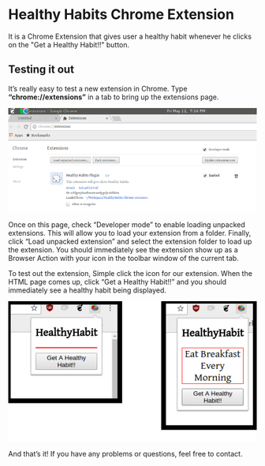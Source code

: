 # Healthy Habits Chrome Extension

It is a Chrome Extension that gives user a healthy habit whenever he clicks on the "Get a Healthy Habit!!" button.

## Testing it out

It’s really easy to test a new extension in Chrome. Type **“chrome://extensions”** in a tab to bring up the extensions page.


![Chrome Extensions page](images/extension.png)


Once on this page, check “Developer mode” to enable loading unpacked extensions. This will allow you to load your extension from a folder. Finally, click “Load unpacked extension” and select the extension folder to load up the extension. You should immediately see the extension show up as a Browser Action with your icon in the toolbar window of the current tab.

To test out the extension, Simple click the icon for our extension. When the HTML page comes up, click “Get a Healthy Habit!!” and you should immediately see a healthy habit being displayed.

![User Interface](images/UI.png)


And that’s it! If you have any problems or questions, feel free to contact. 
